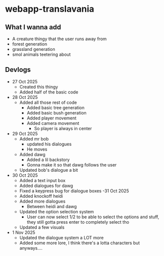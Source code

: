 
# webapp-translavania



## What I wanna add

- A creature thingy that the user runs away from
- forest generation
- grassland generation
- smol animals teetering about

## Devlogs

- 27 Oct 2025
    - Created this thingy
    - Added half of the basic code
- 28 Oct 2025
    - Added all those rest of code
        - Added basic tree generation
        - Added basic bush generation
        - Added player movement
        - Added camera movement
            - So player is always in center
- 29 Oct 2025
    - Added mr bob
        - updated his dialogues
        - He moves
    - Added dawg
        - Added a lil backstory
        - Gonna make it so that dawg follows the user
    - Updated bob's dialogue a bit
- 30 Oct 2025
    - Added a text input box
    - Added dialogues for dawg
    - Fixed a keypress bug for dialogue boxes
-31 Oct 2025
    - Added knockoff heidi
    - Added more dialogues
        - Between heidi and dawg
    - Updated the option selection system
        - User can now select 1/2 to be able to select the options and stuff, they still gotta press enter to completely select tho
    - Updated a few visuals
- 1 Nov 2025
    - Updated the dialogue system a LOT more
    - Added some more lore, I think there's a lotta characters but anyways....
